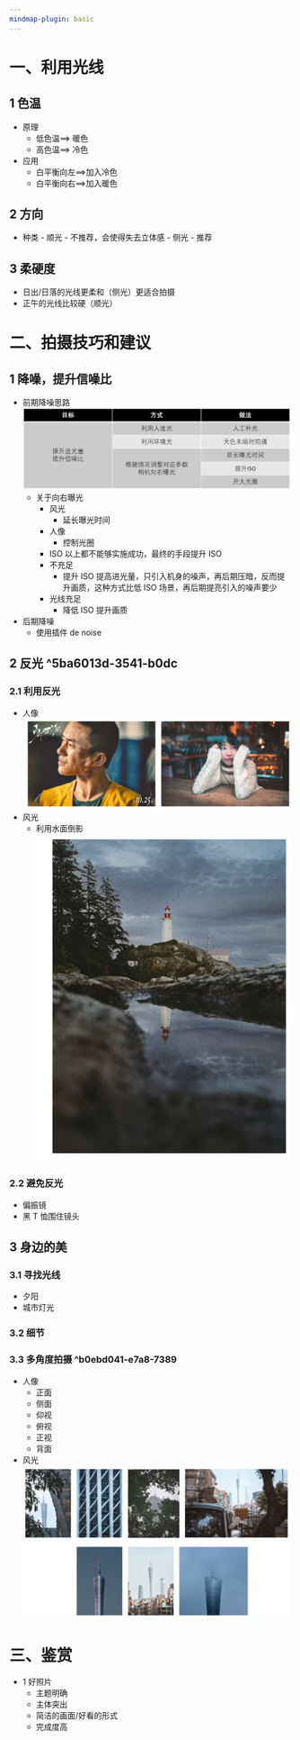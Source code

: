 ```yaml
---
mindmap-plugin: basic
---
```


# 一、利用光线
## 1 色温
- 原理
	- 低色温==> 暖色
	- 高色温==> 冷色
- 应用
	- 白平衡向左==>加入冷色
	- 白平衡向右==>加入暖色
## 2 方向
- 种类
		- 顺光
			- 不推荐，会使得失去立体感
		- 侧光
			- 推荐
## 3 柔硬度
- 日出/日落的光线更柔和（侧光）更适合拍摄
- 正午的光线比较硬（顺光）

# 二、拍摄技巧和建议
## 1 降噪，提升信噪比
- 前期降噪思路
	![](images/Pasted%20image%2020231216221237.png)
	- 关于向右曝光
		- 风光
			- 延长曝光时间
		- 人像
			- 控制光圈
		- ISO
			以上都不能够实施成功，最终的手段提升 ISO
		- 不充足
			- 提升 ISO 提高进光量，只引入机身的噪声，再后期压暗，反而提升画质，这种方式比低 ISO 场景，再后期提亮引入的噪声要少
		- 光线充足
			- 降低 ISO 提升画质
- 后期降噪
	- 使用插件 de noise
## 2 反光 ^5ba6013d-3541-b0dc
### 2.1 利用反光
- 人像
		![](images/Pasted%20image%2020231216222436.png)
- 风光
	- 利用水面倒影
		![](images/Pasted%20image%2020231216222545.png)
### 2.2 避免反光
- 偏振镜
- 黑 T 恤围住镜头
## 3 身边的美
### 3.1 寻找光线
- 夕阳
- 城市灯光
### 3.2 细节
### 3.3 多角度拍摄 ^b0ebd041-e7a8-7389
- 人像
	- 正面
	- 侧面
	- 仰视
	- 俯视
	- 正视
	- 背面
- 风光
	![](images/Pasted%20image%2020231216223432.png)

# 三、鉴赏
- 1 好照片
	- 主题明确
	- 主体突出
	- 简洁的画面/好看的形式
	- 完成度高